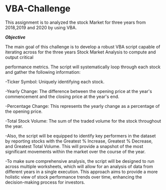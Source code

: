 # VBA-Challenge
This assignment is to analyzed the stock Market for three years from 2018,2019 and 2020 by using VBA. 

***Objective***

The main goal of this challenge is to develop a robust VBA script capable of iterating across for the three years Stock Market Analysis to compute and output critical 

performance metrics. The script will systematically loop through each stock and gather the following information:

-Ticker Symbol: Uniquely identifying each stock.

-Yearly Change: The difference between the opening price at the year's commencement and the closing price at the year's end.

-Percentage Change: This represents the yearly change as a percentage of the opening price.

-Total Stock Volume: The sum of the traded volume for the stock throughout the year.

-Also, the script will be equipped to identify key performers in the dataset by reporting stocks with the Greatest % Increase, Greatest % Decrease, and Greatest Total Volume. This will provide a snapshot of the most significant movements within the market over the course of the year.

-To make sure comprehensive analysis, the script will be designed to run across multiple worksheets, which will allow for an analysis of data from different years in a single execution. This approach aims to provide a more holistic view of stock performance trends over time, enhancing the decision-making process for investors.
